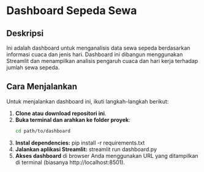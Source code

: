 # Dashboard Sepeda Sewa

## Deskripsi
Ini adalah dashboard untuk menganalisis data sewa sepeda berdasarkan informasi cuaca dan jenis hari. Dashboard ini dibangun menggunakan Streamlit dan menampilkan analisis pengaruh cuaca dan hari kerja terhadap jumlah sewa sepeda.

## Cara Menjalankan
Untuk menjalankan dashboard ini, ikuti langkah-langkah berikut:

1. **Clone atau download repositori ini**.
2. **Buka terminal dan arahkan ke folder proyek**:
   ```bash
   cd path/to/dashboard
3. **Instal dependencies:** 
    pip install -r requirements.txt
4. **Jalankan aplikasi Streamlit:**
    streamlit run dashboard.py
5. **Akses dashboard** di browser Anda menggunakan URL yang ditampilkan di terminal (biasanya http://localhost:8501).